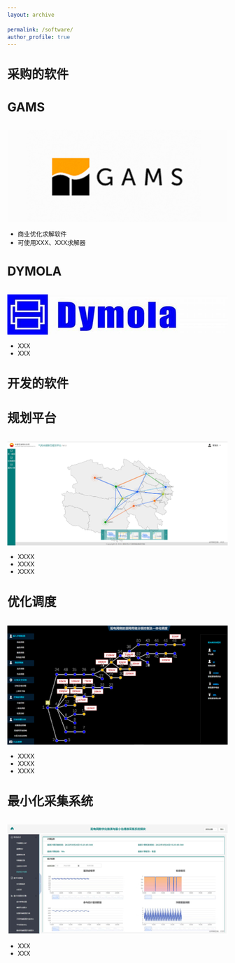 ```yaml
---
layout: archive

permalink: /software/
author_profile: true
---
```


采购的软件
======
GAMS
======
<br/><img src='/images/123.png'> 
* 商业优化求解软件
* 可使用XXX、XXX求解器


DYMOLA
======
<br/><img src='/images/dymola.png'> 
* XXX
* XXX






开发的软件
======

规划平台
======
  <br/><img src='/images/规划.png'>
* XXXX
* XXXX
* XXXX


优化调度
======
  <br/><img src='/images/优化调度.png'>
* XXXX
* XXXX
* XXXX

最小化采集系统
======
<br/><img src='/images/最小化采集.jpg'> 
* XXX
* XXX

